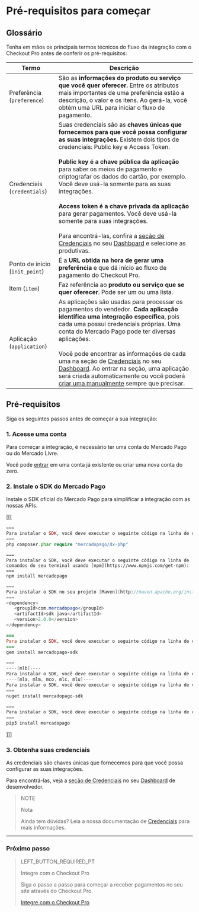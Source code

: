 # Pré-requisitos para começar

## Glossário

Tenha em mãos os principais termos técnicos do fluxo da integração com o Checkout Pro antes de conferir os pré-requisitos:

| Termo | Descrição |
| --- | --- |
| Preferência (`preference`) | São as **informações do produto ou serviço que você quer oferecer.** Entre os atributos mais importantes de uma preferência estão a descrição, o valor e os itens. Ao gerá-la, você obtém uma URL para iniciar o fluxo de pagamento. |
| Credenciais (`credentials`) | Suas credenciais são as **chaves únicas que fornecemos para que você possa configurar as suas integrações.** Existem dois tipos de credenciais: Public key e Access Token. <br/><br/>**Public key é a chave pública da aplicação** para saber os meios de pagamento e criptografar os dados do cartão, por exemplo. Você deve usá-la somente para as suas integrações.<br/><br/>**Access token é a chave privada da aplicação** para gerar pagamentos. Você deve usá-la somente para suas integrações.<br/><br/>Para encontrá-las, confira a [seção de Credenciais](/developers/pt/docs/checkout-pro/additional-content/credentials) no seu [Dashboard](/developers/pt/docs/checkout-pro/additional-content/dashboard/introduction) e selecione as produtivas. |
| Ponto de inicio (`init_point`) | É a **URL obtida na hora de gerar uma preferência** e que dá início ao fluxo de pagamento do Checkout Pro. |
| Item (`item`) | Faz referência ao **produto ou serviço que se quer oferecer**. Pode ser um ou uma lista. |
| Aplicação (`application`) | As aplicações são usadas para processar os pagamentos do vendedor. **Cada aplicação identifica uma integração específica**, pois cada uma possui credenciais próprias. Uma conta do Mercado Pago pode ter diversas aplicações.<br/><br/>Você pode encontrar as informações de cada uma na seção de [Credenciais](/developers/pt/docs/checkout-pro/additional-content/credentials) no seu [Dashboard](/developers/pt/docs/checkout-pro/additional-content/dashboard/introduction). Ao entrar na seção, uma aplicação será criada automaticamente ou você poderá [criar uma manualmente](https://applications.mercadopago.com) sempre que precisar. |

## Pré-requisitos

Siga os seguintes passos antes de começar a sua integração:

### 1. Acesse uma conta

Para começar a integração, é necessário ter uma conta do Mercado Pago ou do Mercado Livre.

Você pode [entrar](/developers/pt/docs/checkout-pro/requirements) em uma conta já existente ou criar uma nova conta do zero.

### 2. Instale o SDK do Mercado Pago

Instale o SDK oficial do Mercado Pago para simplificar a integração com as nossas APIs.

[[[
```php
===
Para instalar o SDK, você deve executar o seguinte código na linha de comandos do seu terminal usando o [Composer](https://getcomposer.org/download):
===
php composer.phar require "mercadopago/dx-php"
```
```node
===
Para instalar o SDK, você deve executar o seguinte código na linha de comandos do seu terminal usando [npm](https://www.npmjs.com/get-npm):
===
npm install mercadopago
```
```java
===
Para instalar o SDK no seu projeto [Maven](http://maven.apache.org/install.html), você deve adicionar a seguinte dependência ao seu arquivo <code>pom.xml</code> e executar o código <code>maven install</code> na linha de comandos do seu terminal:
===
<dependency>
   <groupId>com.mercadopago</groupId>
   <artifactId>sdk-java</artifactId>
   <version>2.0.0</version>
</dependency>
```
```ruby
===
Para instalar o SDK, você deve executar o seguinte código na linha de comandos do seu terminal usando [gema](https://rubygems.org/gems/mercadopago-sdk):
===
gem install mercadopago-sdk
```
```csharp
===
----[mlb]----
Para instalar o SDK, você deve executar o seguinte código na linha de comandos do seu terminal usando [NuGet](https://docs.microsoft.com/pt-br/nuget/reference/nuget-exe-cli-reference):
----[mla, mlm, mco, mlc, mlu]----
Para instalar o SDK, você deve executar o seguinte código na linha de comandos do seu terminal usando [NuGet](https://docs.microsoft.com/es-es/nuget/reference/nuget-exe-cli-reference):
===
nuget install mercadopago-sdk
```
```python
===
Para instalar o SDK, você deve executar o seguinte código na linha de comandos do seu terminal usando [pip](https://pypi.org/project/mercadopago/):
===
pip3 install mercadopago
```
]]]

### 3. Obtenha suas credenciais

As credenciais são chaves únicas que fornecemos para que você possa configurar as suas integrações.

Para encontrá-las, veja a [seção de Credenciais](/developers/pt/docs/checkout-pro/additional-content/credentials) no seu [Dashboard](/developers/pt/docs/checkout-pro/additional-content/dashboard/introduction) de desenvolvedor.

> NOTE
>
> Nota
> 
> Ainda tem dúvidas? Leia a nossa documentação de [Credenciais](/developers/pt/docs/checkout-pro/additional-content/credentials) para mais informações. 

---

### Próximo passo

> LEFT_BUTTON_REQUIRED_PT
>
> Integre com o Checkout Pro
>
> Siga o passo a passo para começar a receber pagamentos no seu site através do Checkout Pro.
>
> [Integre com o Checkout Pro](https://www.mercadopago[FAKER][URL][DOMAIN]/developers/pt/guides/online-payments/checkout-pro/integration)
